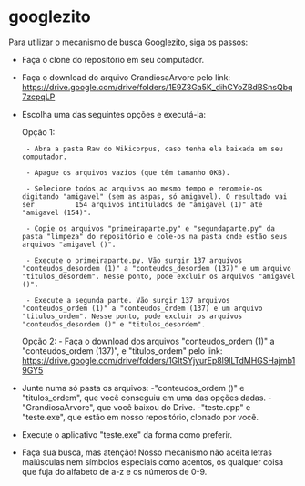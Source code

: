 # googlezito
Para utilizar o mecanismo de busca Googlezito, siga os passos:


- Faça o clone do repositório em seu computador.


- Faça o download do arquivo GrandiosaArvore pelo link: https://drive.google.com/drive/folders/1E9Z3Ga5K_dihCYoZBdBSnsQbq7zcpqLP


- Escolha uma das seguintes opções e executá-la:

    Opção 1: 

       - Abra a pasta Raw do Wikicorpus, caso tenha ela baixada em seu computador.
       
       - Apague os arquivos vazios (que têm tamanho 0KB).
       
       - Selecione todos ao arquivos ao mesmo tempo e renomeie-os digitando "amigavel" (sem as aspas, só amigavel). O resultado vai ser          154 arquivos intitulados de "amigavel (1)" até "amigavel (154)". 
       
       - Copie os arquivos "primeiraparte.py" e "segundaparte.py" da pasta "limpeza" do repositório e cole-os na pasta onde estão seus  arquivos "amigavel ()".
       
       - Execute o primeiraparte.py. Vão surgir 137 arquivos "conteudos_desordem (1)" a "conteudos_desordem (137)" e um arquivo          "titulos_desordem". Nesse ponto, pode excluir os arquivos "amigavel ()".
       
       - Execute a segunda parte. Vão surgir 137 arquivos "conteudos_ordem (1)" a "conteudos_ordem (137) e um arquivo "titulos_ordem". Nesse ponto, pode excluir os arquivos "conteudos_desordem ()" e "titulos_desordem".
    
    Opção 2:
        - Faça o download dos arquivos "conteudos_ordem (1)" a "conteudos_ordem (137)", e "titulos_ordem" pelo link: https://drive.google.com/drive/folders/1GItSYjyurEp8l9lLTdMHGSHajmb19GY5
        

- Junte numa só pasta os arquivos:
    -"conteudos_ordem ()" e "titulos_ordem", que você conseguiu em uma das opções dadas.
    -"GrandiosaArvore", que você baixou do Drive.
    -"teste.cpp" e "teste.exe", que estão em nosso repositório, clonado por você.
    

- Execute o aplicativo "teste.exe" da forma como preferir.


- Faça sua busca, mas atenção! Nosso mecanismo não aceita letras maiúsculas nem símbolos especiais como acentos, os qualquer coisa que fuja do alfabeto de a-z e os números de 0-9. 
    


